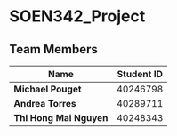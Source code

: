 # SOEN342_Project 
## Team Members  
| Name                  | Student ID |
|------------------------|------------|
| **Michael Pouget**     | 40246798   |
| **Andrea Torres**       | 40289711   |
| **Thi Hong Mai Nguyen** | 40248343   |
